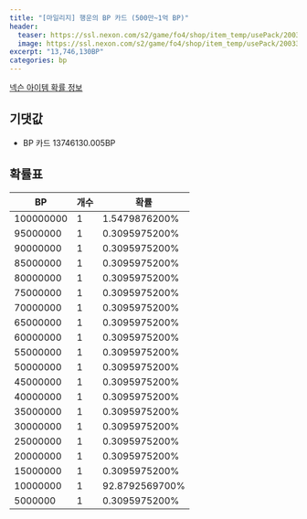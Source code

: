 ```yaml
---
title: "[마일리지] 행운의 BP 카드 (500만~1억 BP)"
header:
  teaser: https://ssl.nexon.com/s2/game/fo4/shop/item_temp/usePack/200337001_s.png
  image: https://ssl.nexon.com/s2/game/fo4/shop/item_temp/usePack/200337001_s.png
excerpt: "13,746,130BP"
categories: bp
---
```

[넥슨 아이템 확률 정보](http://iteminfo.nexon.com/probability/fo4?sn=7224)

## 기댓값
  - BP 카드 13746130.005BP

## 확률표

|BP|개수|확률|
|---|---|---|
|100000000|1|1.5479876200%|
|95000000|1|0.3095975200%|
|90000000|1|0.3095975200%|
|85000000|1|0.3095975200%|
|80000000|1|0.3095975200%|
|75000000|1|0.3095975200%|
|70000000|1|0.3095975200%|
|65000000|1|0.3095975200%|
|60000000|1|0.3095975200%|
|55000000|1|0.3095975200%|
|50000000|1|0.3095975200%|
|45000000|1|0.3095975200%|
|40000000|1|0.3095975200%|
|35000000|1|0.3095975200%|
|30000000|1|0.3095975200%|
|25000000|1|0.3095975200%|
|20000000|1|0.3095975200%|
|15000000|1|0.3095975200%|
|10000000|1|92.8792569700%|
|5000000|1|0.3095975200%|
